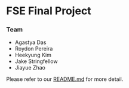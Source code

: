 # FSE Final Project

### Team 

- Agastya Das 
- Roydon Pereira
- Heekyung Kim
- Jake Stringfellow
- Jiayue Zhao


Please refer to our [README.md](../FinalProject/graphics_project/Readme.md) for more detail.